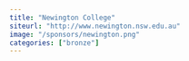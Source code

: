 ```yaml
---
title: "Newington College"
siteurl: "http://www.newington.nsw.edu.au"
image: "/sponsors/newington.png"
categories: ["bronze"]
---
```


